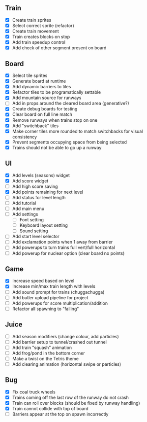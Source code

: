 ## Train
- [x] Create train sprites
- [x] Select correct sprite (refactor)
- [x] Create train movement
- [x] Train creates blocks on stop
- [x] Add train speedup control
- [x] Add check of other segment present on board
## Board
- [x] Select tile sprites
- [x] Generate board at runtime
- [x] Add dynamic barriers to tiles
- [x] Refactor tiles to be programatically settable
- [x] Add mountain source for runways
- [ ] Add in props around the cleared board area (generative?)
- [x] Create debug boards for testing
- [x] Clear board on full line match
- [x] Remove runways when trains stop on one
- [x] Add "switchback" tiles
- [x] Make corner tiles more rounded to match switchbacks for visual consistency
- [x] Prevent segments occupying space from being selected
- [x] Trains should not be able to go up a runway
## UI
- [x] Add levels (seasons) widget
- [x] Add score widget
- [ ] Add high score saving
- [x] Add points remaining for next level
- [ ] Add status for level length
- [ ] Add tutorial
- [ ] Add main menu
- [ ] Add settings
	- [ ] Font setting
	- [ ] Keyboard layout setting
	- [ ] Sound setting
- [ ] Add start level selector
- [ ] Add exclamation points when 1 away from barrier
- [ ] Add powerups to turn trains full vert/full horizontal
- [ ] Add powerup for nuclear option (clear board no points)
## Game
- [x] Increase speed based on level
- [x] Increase min/max train length with levels
- [ ] Add sound prompt for trains (chuggachugga)
- [ ] Add butler upload pipeline for project
- [ ] Add powerups for score multiplication/addition
- [ ] Refactor all spawning to "falling"
## Juice
- [ ] Add season modifiers (change colour, add particles)
- [ ] Add barrier setup to tunnel/crashed out tunnel
- [ ] Add train "squash" animation
- [ ] Add frog/pond in the bottom corner
- [ ] Make a twist on the Tetris theme
- [ ] Add clearing animation (horizontal swipe or particles)
## Bug
- [x] Fix coal truck wheels
- [x] Trains coming off the last row of the runway do not crash
- [x] Train can roll over blocks (should be fixed by runway handling)
- [x] Train cannot collide with top of board
- [ ] Barriers appear at the top on spawn incorrectly